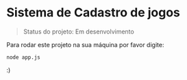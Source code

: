 # Sistema de Cadastro de jogos #
 
>Status do projeto: Em desenvolvimento

Para rodar este projeto na sua máquina por favor digite:

```
node app.js
```
:)